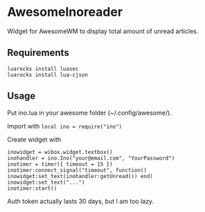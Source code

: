 # AwesomeInoreader
Widget for AwesomeWM to display total amount of unread articles.


Requirements
------------
```
luarocks install luasec
luarocks install lua-cjson
```

Usage
-----
Put ino.lua in your awesome folder (~/.config/awesome/).

Import with ```local ino = require("ino")``` 

Create widget with
```
inowidget = wibox.widget.textbox()
inohandler = ino.Ino("your@email.com", "YourPassword")
inotimer = timer({ timeout = 15 })
inotimer:connect_signal("timeout", function() inowidget:set_text(inohandler:getUnread()) end)
inowidget:set_text("...")
inotimer:start()
```
Auth token actually lasts 30 days, but I am too lazy.
